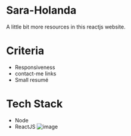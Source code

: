 # Sara-Holanda
A little bit more resources in this reactjs website.

# Criteria

- Responsiveness
- contact-me links
- Small resumé

# Tech Stack
- Node
- ReactJS
![image](https://github.com/Holandara/Sara-Holanda/assets/7933074/2a199559-28f2-4e71-8443-69bdc6df9703)
